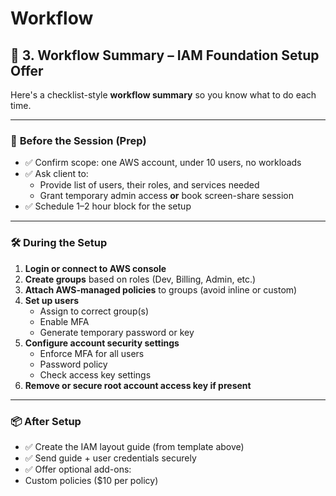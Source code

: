# Workflow

## 🔄 3. **Workflow Summary – IAM Foundation Setup Offer**

Here's a checklist-style **workflow summary** so you know what to do each time.

---

### 💼 **Before the Session (Prep)**

+ ✅ Confirm scope: one AWS account, under 10 users, no workloads
+ ✅ Ask client to:
  + Provide list of users, their roles, and services needed
  + Grant temporary admin access **or** book screen-share session
+ ✅ Schedule 1–2 hour block for the setup

---

### 🛠️ **During the Setup**

1. **Login or connect to AWS console**
2. **Create groups** based on roles (Dev, Billing, Admin, etc.)
3. **Attach AWS-managed policies** to groups (avoid inline or custom)
4. **Set up users**
    + Assign to correct group(s)
    + Enable MFA
    + Generate temporary password or key
5. **Configure account security settings**
    + Enforce MFA for all users
    + Password policy
    + Check access key settings
6. **Remove or secure root account access key if present**

---

### 📦 **After Setup**

+ ✅ Create the IAM layout guide (from template above)
+ ✅ Send guide + user credentials securely
+ ✅ Offer optional add-ons:
+ Custom policies ($10 per policy)
